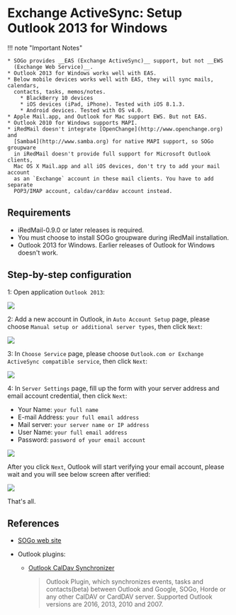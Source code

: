 # Exchange ActiveSync: Setup Outlook 2013 for Windows

!!! note "Important Notes"

    * SOGo provides __EAS (Exchange ActiveSync)__ support, but not __EWS
      (Exchange Web Service)__.
    * Outlook 2013 for Windows works well with EAS.
    * Below mobile devices works well with EAS, they will sync mails, calendars,
      contacts, tasks, memos/notes.
        * BlackBerry 10 devices
        * iOS devices (iPad, iPhone). Tested with iOS 8.1.3.
        * Android devices. Tested with OS v4.0.
    * Apple Mail.app, and Outlook for Mac support EWS. But not EAS.
    * Outlook 2010 for Windows supports MAPI.
    * iRedMail doesn't integrate [OpenChange](http://www.openchange.org) and
      [Samba4](http://www.samba.org) for native MAPI support, so SOGo groupware
      in iRedMail doesn't provide full support for Microsoft Outlook clients,
      Mac OS X Mail.app and all iOS devices, don't try to add your mail account
      as an `Exchange` account in these mail clients. You have to add separate
      POP3/IMAP account, caldav/carddav account instead.

## Requirements

* iRedMail-0.9.0 or later releases is required.
* You must choose to install SOGo groupware during iRedMail installation.
* Outlook 2013 for Windows. Earlier releases of Outlook for Windows doesn't work.

## Step-by-step configuration

1: Open application `Outlook 2013`:

![](./images/sogo/outlook.2013.app.png)

2: Add a new account in Outlook, in `Auto Account Setup` page, please choose `Manual setup
   or additional server types`, then click `Next`:

![](./images/sogo/outlook.add.account.png)

3: In `Choose Service` page, please choose `Outlook.com or Exchange ActiveSync
   compatible service`, then click `Next`:

![](./images/sogo/outlook.choose.service.png)

4: In `Server Settings` page, fill up the form with your server address and
   email account credential, then click `Next`:

* Your Name: `your full name`
* E-mail Address: `your full email address`
* Mail server: `your server name or IP address`
* User Name: `your full email address`
* Password: `password of your email account`

![](./images/sogo/outlook.server.settings.png)

After you click `Next`, Outlook will start verifying your email account, please
wait and you will see below screen after verified:

![](./images/sogo/outlook.test.account.settings.png)

That's all.

## References

* [SOGo web site](http://sogo.nu)
* Outlook plugins:

    * [Outlook CalDav Synchronizer](https://github.com/aluxnimm/outlookcaldavsynchronizer)

        > Outlook Plugin, which synchronizes events, tasks and contacts(beta) between Outlook and Google, SOGo, Horde or any other CalDAV or CardDAV server. Supported Outlook versions are 2016, 2013, 2010 and 2007.
